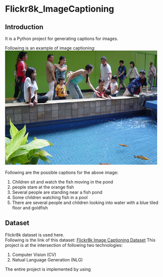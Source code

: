 # Flickr8k_ImageCaptioning  
## Introduction  
It is a Python project for generating captions for images.  
  
Following is an example of image captioning:  
![alt text](https://github.com/sansinghsanjay/Flickr8k_ImageCaptioning/blob/main/archive/Images/12830823_87d2654e31.jpg)  
  
Following are the possible captions for the above image:  
1. Children sit and watch the fish moving in the pond  
2. people stare at the orange fish  
3. Several people are standing near a fish pond  
4. Some children watching fish in a pool  
5. There are several people and children looking into water with a blue tiled floor and goldfish  
  
## Dataset  
Flickr8k dataset is used here.  
Following is the link of this dataset: [Flickr8k Image Captioning Dataset](https://www.kaggle.com/adityajn105/flickr8k)
This project is at the intersection of following two technologies:  
1. Computer Vision (CV)
2. Natual Language Generation (NLG)  

The entire project is implemented by using 
